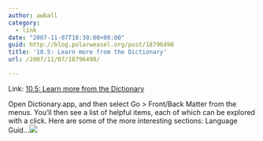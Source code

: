 ```yaml
---
author: awball
category:
  - link
date: "2007-11-07T18:30:00+00:00"
guid: http://blog.polarweasel.org/post/18796498
title: '10.5: Learn more from the Dictionary'
url: /2007/11/07/18796498/

---
```

Link: [10.5: Learn more from the Dictionary](http://feeds.macworld.com/~r/macosxhints/leopard/~3/181365387/article.php)

Open Dictionary.app, and then select Go > Front/Back Matter from the menus. You’ll then see a list of helpful items, each of which can be explored with a click. Here are some of the more interesting sections: Language Guid…![](http://feeds.macworld.com/~r/macosxhints/leopard/~4/181365387)
